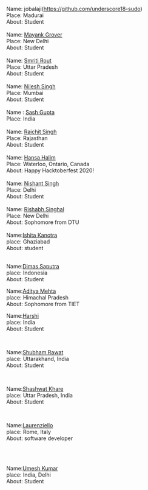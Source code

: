 Name: jobalaji(https://github.com/underscore18-sudo)<br/>
Place: Madurai<br/>
About: Student <br/>
<br/>
Name: [Mayank Grover](https://github.com/MayankG514)<br/>
Place: New Delhi<br/>
About: Student <br/>
<br/>
Name: [Smriti Rout](https://github.com/smriti2311)<br/>
Place: Uttar Pradesh<br/>
About: Student <br/>
<br />
Name: [Nilesh Singh](https://github.com/nileshsingh9495)<br/>
Place: Mumbai<br/>
About: Student <br/>
<br/>
Name : [Sash Gupta](https://github.com/sashy1212)<br/>
Place: India<br/>
<br/>
Name: [Raichit Singh](https://github.com/Raichu-007)<br/>
Place: Rajasthan<br/>
About: Student <br/>
<br/>
Name: [Hansa Halim](https://github.com/hansahalim)<br/>
Place: Waterloo, Ontario, Canada <br/>
About: Happy Hacktoberfest 2020! <br/>
</br>
Name: [Nishant Singh](https://github.com/GamerNishant)<br/>
Place: Delhi<br/>
About: Student <br/>
</br>
Name: [Rishabh Singhal](https://github.com/rishabh-0904)<br/>
Place: New Delhi<br/>
About: Sophomore from DTU <br/>
</br>
Name:[Ishita Kanotra](https://github.com/ishitakanotra)<br/>
place: Ghaziabad<br/>
About: student<br/>
</br>

Name:[Dimas Saputra](https://github.com/Dimas-Saputra-Me)<br/>
place: Indonesia<br/>
About: Student<br/>

Name:[Aditya Mehta](https://github.com/Aditya-1904)<br/>
place: Himachal Pradesh<br/>
About: Sophomore from TIET<br/>


Name:[Harshi](https://github.com/harshi19)<br/>
place: India<br/>
About: Student<br/>

</br>


Name:[Shubham Rawat](https://github.com/Shubhamrawat5)<br/>
place: Uttarakhand, India<br/>
About: Student<br/>

</br>

Name:[Shashwat Khare](https://github.com/shshwtkhr)<br/>
place: Uttar Pradesh, India<br/>
About: Student<br/>

</br>

Name:[Laurenziello](https://github.com/laurenziello)<br/>
place: Rome, Italy<br/>
About: software developer<br/>

</br>
</br>

Name:[Umesh Kumar](https://github.com/Umesh6361)<br/>
place: India, Delhi<br/>
About: Student<br/>

</br>

